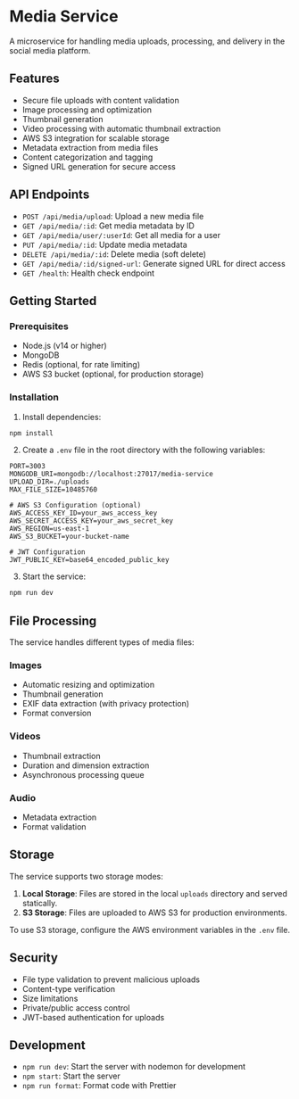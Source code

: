 # Media Service

A microservice for handling media uploads, processing, and delivery in the social media platform.

## Features

- Secure file uploads with content validation
- Image processing and optimization
- Thumbnail generation
- Video processing with automatic thumbnail extraction
- AWS S3 integration for scalable storage
- Metadata extraction from media files
- Content categorization and tagging
- Signed URL generation for secure access

## API Endpoints

- `POST /api/media/upload`: Upload a new media file
- `GET /api/media/:id`: Get media metadata by ID
- `GET /api/media/user/:userId`: Get all media for a user
- `PUT /api/media/:id`: Update media metadata
- `DELETE /api/media/:id`: Delete media (soft delete)
- `GET /api/media/:id/signed-url`: Generate signed URL for direct access
- `GET /health`: Health check endpoint

## Getting Started

### Prerequisites

- Node.js (v14 or higher)
- MongoDB
- Redis (optional, for rate limiting)
- AWS S3 bucket (optional, for production storage)

### Installation

1. Install dependencies:
```bash
npm install
```

2. Create a `.env` file in the root directory with the following variables:
```
PORT=3003
MONGODB_URI=mongodb://localhost:27017/media-service
UPLOAD_DIR=./uploads
MAX_FILE_SIZE=10485760

# AWS S3 Configuration (optional)
AWS_ACCESS_KEY_ID=your_aws_access_key
AWS_SECRET_ACCESS_KEY=your_aws_secret_key
AWS_REGION=us-east-1
AWS_S3_BUCKET=your-bucket-name

# JWT Configuration
JWT_PUBLIC_KEY=base64_encoded_public_key
```

3. Start the service:
```bash
npm run dev
```

## File Processing

The service handles different types of media files:

### Images
- Automatic resizing and optimization
- Thumbnail generation
- EXIF data extraction (with privacy protection)
- Format conversion

### Videos
- Thumbnail extraction
- Duration and dimension extraction
- Asynchronous processing queue

### Audio
- Metadata extraction
- Format validation

## Storage

The service supports two storage modes:

1. **Local Storage**: Files are stored in the local `uploads` directory and served statically.
2. **S3 Storage**: Files are uploaded to AWS S3 for production environments.

To use S3 storage, configure the AWS environment variables in the `.env` file.

## Security

- File type validation to prevent malicious uploads
- Content-type verification
- Size limitations
- Private/public access control
- JWT-based authentication for uploads

## Development

- `npm run dev`: Start the server with nodemon for development
- `npm start`: Start the server
- `npm run format`: Format code with Prettier 